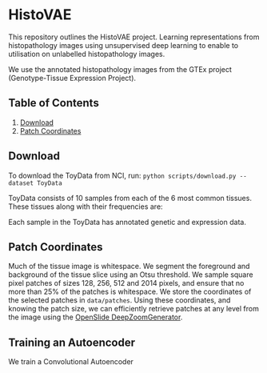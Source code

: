 
# HistoVAE
This repository outlines the HistoVAE project. Learning representations from histopathology images using unsupervised deep learning to enable to utilisation on unlabelled histopathology images.

We use the annotated histopathology images from the GTEx project (Genotype-Tissue Expression Project).

## Table of Contents
1. [Download](#download)
2. [Patch Coordinates](#patchcoordinates)

## <a id='patchcoordinates'></a>Download
To download the ToyData from NCI, run:
`python scripts/download.py --dataset ToyData`

ToyData consists of 10 samples from each of the 6 most common tissues. These tissues along with their frequencies are:

Each sample in the ToyData has annotated genetic and expression data.

## <a id='patchcoordinates'></a>Patch Coordinates
Much of the tissue image is whitespace. We segment the foreground and background of the tissue slice using an Otsu threshold. We sample square pixel patches of sizes 128, 256, 512 and 2014 pixels, and ensure that no more than 25% of the patches is whitespace. We store the coordinates of the selected patches in `data/patches`. Using these coordinates, and knowing the patch size, we can efficiently retrieve patches at any level from the image using the [OpenSlide DeepZoomGenerator](#https://openslide.org/api/python/#module-openslide.deepzoom).

## Training an Autoencoder
We train a Convolutional Autoencoder
